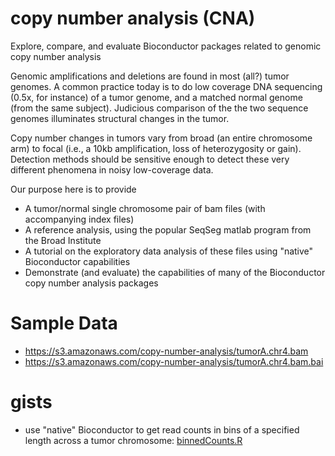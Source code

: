 copy number analysis (CNA)
===========================

Explore, compare, and evaluate Bioconductor packages related to genomic copy number analysis

Genomic amplifications and deletions are found in most (all?) tumor genomes.  A common practice today is to do low coverage DNA sequencing (0.5x, for instance) of a tumor genome, and a matched normal genome (from the same subject).  Judicious comparison of the the two sequence genomes illuminates structural changes in the tumor.

Copy number changes in tumors vary from broad (an entire chromosome arm) to focal (i.e., a 10kb amplification, loss of heterozygosity or gain).   Detection methods should be sensitive enough to detect these very different phenomena in noisy low-coverage data.

Our purpose here is to provide

* A tumor/normal single chromosome pair of bam files (with accompanying index files)
* A reference analysis, using the popular SeqSeg matlab program from the Broad Institute
* A tutorial on the exploratory data analysis of these files using "native" Bioconductor capabilities
* Demonstrate (and evaluate) the capabilities of many of the Bioconductor copy number analysis packages

Sample Data
===========
* https://s3.amazonaws.com/copy-number-analysis/tumorA.chr4.bam
* https://s3.amazonaws.com/copy-number-analysis/tumorA.chr4.bam.bai

gists
=====
* use "native" Bioconductor to get read counts in bins of a specified length across a tumor chromosome: 
 <a  href="https://gist.github.com/pshannon-bioc/8677930">binnedCounts.R</a>

